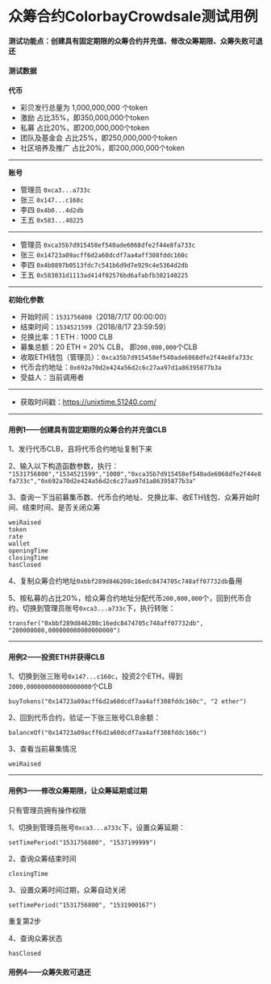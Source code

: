 # 众筹合约ColorbayCrowdsale测试用例
#### 测试功能点：创建具有固定期限的众筹合约并充值、修改众筹期限、众筹失败可退还

#### 测试数据
**代币**
- 彩贝发行总量为 1,000,000,000 个token
- 激励          占比35%，即350,000,000个token
- 私募          占比20%，即200,000,000个token
- 团队及基金会    占比25%，即250,000,000个token
- 社区培养及推广  占比20%，即200,000,000个token

---

**账号**
- 管理员 `0xca3...a733c`
- 张三  `0x147...c160c`
- 李四  `0x4b0...4d2db`
- 王五  `0x583...40225`
---
- 管理员 `0xca35b7d915458ef540ade6068dfe2f44e8fa733c`
- 张三  `0x14723a09acff6d2a60dcdf7aa4aff308fddc160c`
- 李四  `0x4b0897b0513fdc7c541b6d9d7e929c4e5364d2db`
- 王五  `0x583031d1113ad414f02576bd6afabfb302140225`

---

**初始化参数**
- 开始时间：`1531756800`（2018/7/17 00:00:00）
- 结束时间：`1534521599`（2018/8/17 23:59:59）
- 兑换比率：1 ETH : 1000 CLB
- 募集总额：20 ETH = 20% CLB， 即`200,000,000`个CLB
- 收取ETH钱包（管理员）：`0xca35b7d915458ef540ade6068dfe2f44e8fa733c`
- 代币合约地址：`0x692a70d2e424a56d2c6c27aa97d1a86395877b3a`
- 受益人：当前调用者

---

- 获取时间戳：https://unixtime.51240.com/

---

#### 用例1——创建具有固定期限的众筹合约并充值CLB

1、发行代币CLB，且将代币合约地址复制下来

2、输入以下构造函数参数，执行：
`"1531756800","1534521599","1000","0xca35b7d915458ef540ade6068dfe2f44e8fa733c","0x692a70d2e424a56d2c6c27aa97d1a86395877b3a"`

3、查询一下当前募集币数、代币合约地址、兑换比率、收ETH钱包、众筹开始时间、结束时间、是否关闭众筹
```
weiRaised
token
rate
wallet
openingTime
closingTime
hasClosed
```

4、复制众筹合约地址`0xbbf289d846208c16edc8474705c748aff07732db`备用

5、按私募的占比20%，给众筹合约地址分配代币`200,000,000`个，回到代币合约，切换到管理员账号`0xca3...a733c`下，执行转账：
```
transfer("0xbbf289d846208c16edc8474705c748aff07732db", "200000000,000000000000000000")
```

---

#### 用例2——投资ETH并获得CLB

1、切换到张三账号`0x147...c160c`，投资2个ETH，得到`2000,000000000000000000`个CLB
```
buyTokens("0x14723a09acff6d2a60dcdf7aa4aff308fddc160c", "2 ether")
```

2、回到代币合约，验证一下张三账号CLB余额：
```
balanceOf("0x14723a09acff6d2a60dcdf7aa4aff308fddc160c")
```

3、查看当前募集情况
```
weiRaised
```

---

#### 用例3——修改众筹期限，让众筹延期或过期

只有管理员拥有操作权限

1、切换到管理员账号`0xca3...a733c`下，设置众筹延期：
```
setTimePeriod("1531756800", "1537199999")
```

2、查询众筹结束时间
```
closingTime
```

3、设置众筹时间过期，众筹自动关闭
```
setTimePeriod("1531756800", "1531900167")
```
重复第2步

4、查询众筹状态
```
hasClosed
```

#### 用例4——众筹失败可退还






























